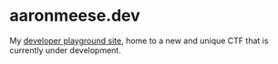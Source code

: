 # aaronmeese.dev
My [developer playground site](http://aaronmeese.dev), home to a new and unique CTF that is currently under development.
